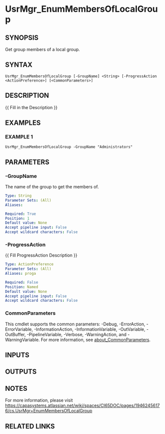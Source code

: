 # UsrMgr_EnumMembersOfLocalGroup

## SYNOPSIS
Get group members of a local group.

## SYNTAX

```
UsrMgr_EnumMembersOfLocalGroup [-GroupName] <String> [-ProgressAction <ActionPreference>] [<CommonParameters>]
```

## DESCRIPTION
{{ Fill in the Description }}

## EXAMPLES

### EXAMPLE 1
```
UsrMgr_EnumMembersOfLocalGroup -GroupName "Administrators"
```

## PARAMETERS

### -GroupName
The name of the group to get the members of.

```yaml
Type: String
Parameter Sets: (All)
Aliases:

Required: True
Position: 1
Default value: None
Accept pipeline input: False
Accept wildcard characters: False
```

### -ProgressAction
{{ Fill ProgressAction Description }}

```yaml
Type: ActionPreference
Parameter Sets: (All)
Aliases: proga

Required: False
Position: Named
Default value: None
Accept pipeline input: False
Accept wildcard characters: False
```

### CommonParameters
This cmdlet supports the common parameters: -Debug, -ErrorAction, -ErrorVariable, -InformationAction, -InformationVariable, -OutVariable, -OutBuffer, -PipelineVariable, -Verbose, -WarningAction, and -WarningVariable. For more information, see [about_CommonParameters](http://go.microsoft.com/fwlink/?LinkID=113216).

## INPUTS

## OUTPUTS

## NOTES
For more information, please visit https://capasystems.atlassian.net/wiki/spaces/CI65DOC/pages/19462456176/cs.UsrMgr+EnumMembersOfLocalGroup

## RELATED LINKS
